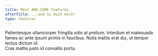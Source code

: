 ```yaml
---
title: Most AWE.SOME Features
afterTitle: ...and so much more!
type: features
---
```


Pellentesque ullamcorper fringilla odio at pretium. Interdum et malesuada fames ac ante ipsum primis in faucibus. Nulla mattis erat dui, ut tempor lectus dictum id.
<br>
Cras mattis justo id convallis porta.
